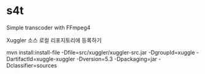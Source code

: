 s4t
===

Simple transcoder with FFmpeg4

Xuggler 소스 로컬 리포지토리에 등록하기

mvn install:install-file -Dfile=src/xuggler/xuggler-src.jar -DgroupId=xuggle -DartifactId=xuggle-xuggler -Dversion=5.3 -Dpackaging=jar -Dclassifier=sources